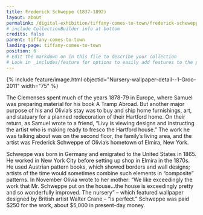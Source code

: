 ```yaml
---
title: Frederick Schweppe (1837-1892)
layout: about
permalink: /digital-exhibition/tiffany-comes-to-town/frederick-scheweppe.html
# include CollectionBuilder info at bottom
credits: false
parent: tiffany-comes-to-town
landing-page: tiffany-comes-to-town
position: 6
# Edit the markdown on in this file to describe your collection
# Look in _includes/feature for options to easily add features to the page
---
```


{% include feature/image.html objectid="Nursery-wallpaper-detail--1-Groo-2011" width="75" %}

The Clemenses spent much of the years 1878-79 in Europe, where Samuel was preparing material for his book A Tramp Abroad. But another major purpose of his and Olivia’s stay was to buy and ship home furnishings, art, and statuary for a planned redecoration of their Hartford home. On their return, as Samuel wrote to a friend, “Livy is viewing designs and instructing the artist who is making ready to fresco the Hartford house.” The work he was talking about was on the second floor, the family’s living area, and the artist was Frederick Schweppe of Olivia’s hometown of Elmira, New York.

Schweppe was born in Germany and emigrated to the United States in 1865. He worked in New York City before setting up shop in Elmira in the 1870s. He used Austrian pattern books, which showed borders and wall designs; artists of the time would sometimes combine such elements in “composite” patterns. In November Olivia wrote to her mother: “We like exceedingly the work that Mr. Schweppe put on the house…the house is exceedingly pretty and so wonderfully improved. The nursery” – which featured wallpaper designed by British artist Walter Crane – “is perfect.” Schweppe was paid $250 for the work, about $5,000 in present-day money.